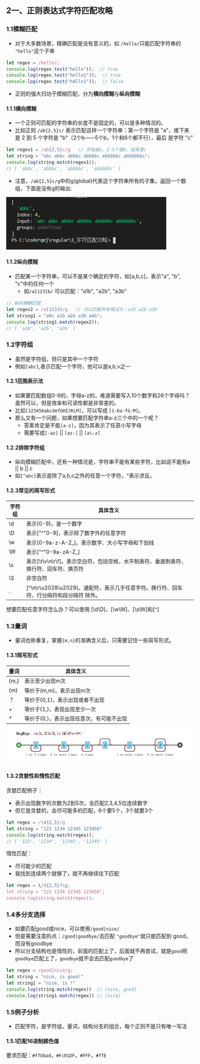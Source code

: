 ## 2一、正则表达式字符匹配攻略

### 1.1模糊匹配

- 对于大多数场景，精确匹配是没有意义的，如 `/hello/`只能匹配字符串的 `"hello"`这个子串

```js
let regex = /hello/;
console.log(regex.test("hello"));  // true
console.log(regex.test("hello1"));  // true
console.log(regex.test("hdllo1"));  // false
```

- 正则的强大归功于模糊匹配，分为**横向模糊**与**纵向模糊**

#### 1.1.1横向模糊

- 一个正则可匹配的字符串的长度不是固定的，可以是多种情况的。
- 比如正则 `/ab{2,5}c/` 表示匹配这样一个字符串：第一个字符是 "a"，接下来是 2 到 5 个字符是 "b"（2个b——5个b，1个和6个都不行），最后 是字符 "c"

```js
let regex1 = /ab{2,5}c/g   // 开始是a，2-5个是b，结束是c
let string = "abc abbc abbbc abbbbc abbbbbc abbbbbbc";
console.log(string.match(regex1));
// [ 'abbc', 'abbbc', 'abbbbc', 'abbbbbc' ]
```

- 注意，`/ab{2,5}c/g`中的g(global)代表这个字符串所有的子集，返回一个数组，下面是没有g的输出:

![没有g](./images/without_g.png)



#### 1.1.2纵向模糊

- 匹配某一个字符串，可以不是某个确定的字符，如[a,b,c]，表示"a", "b", "c"中的任何一个
  - 如`/a[123]b/` 可以匹配："a1b", "a2b", "a3b"

```js
// 纵向模糊匹配
let regex2 = /a[123]b/g   // 可以匹配所有情况为：a1b a2b a3b
let string1 = "a0c a1b a2b a3b a4b";
console.log(string1.match(regex2));
// [ 'a1b', 'a2b', 'a3b' ]
```

### 1.2字符组

- 虽然是字符组，但只是其中一个字符
- 例如`[abc]`,表示匹配一个字符，他可以是a,b,v之一

#### 1.2.1范围表示法

- 如果要匹配数组0-9的，字母a-z的，难道需要写入10个数字和26个字母吗？虽然可以，但是效率和可读性都是非常差的。
- 比如`[123456abcdefGHIJKLM]`，可以写成 `[1-6a-fG-M]`。
- 那么又有一个问题，如果想要匹配字符串a-z三个中的一个呢？
  - 答案肯定是不能`[a-z]`，因为其表示了任意小写字母
  - 需要写成`[-az]` || `[az-]` || `[a\-z]`

#### 1.2.2排除字符组

- 纵向模糊匹配中，还有一种情况是，字符串不能有某些字符，比如说不能有a || b || c
- 如`[^abc]`表示是除了a,b,c之外的任意一个字符，^表示求反。

#### 1.2.3常见的简写形式

| 字符组 | 具体含义                                                     |
| ------ | ------------------------------------------------------------ |
| \d     | 表示[0-9]，是一个数字                                        |
| \D     | 表示["^"0-9]，表示除了数字外的任意字符                       |
| \w     | 表示[0-9a-z-A-Z_]。表示数字、大小写字母和下划线              |
| \W     | 表示["^"0-9a-zA-Z_]                                          |
| \s     | 表示[\t\v\n\r\f]。表示空白符，包括空格，水平制表符、垂直制表符、换行符、回车符、换页符 |
| \S     | 非空白符                                                     |
| .      | [^\n\r\u2028\u2029]。通配符，表示几乎任意字符。换行符、回车符、行分隔符和段分隔符 除外。 |

想要匹配任意字符怎么办？可以使用 [\d\D]，[\w\W]、[\s\W]和[^]

### 1.3量词

- 量词也称重复，掌握`{m,n}`的准确含义后，只需要记住一些简写形式。

#### 1.3.1简写形式

| 量词 | 具体含义                                 |
| ---- | ---------------------------------------- |
| {m,} | 表示至少出现m次                          |
| {m}  | 等价于{m,m}，表示出现m次                 |
| ？   | 等价于{0,1}，表示出现或者不出现          |
| +    | 等价于{1,}，表现出现至少一次             |
| *    | 等价于{0,}，表示出现任意次，有可能不出现 |

![量词](./images/liangci.png)

#### 1.3.2贪婪性和惰性匹配

贪婪匹配例子：

- 表示出现数字的次数为2到5次，会匹配2,3,4,5位连续数字
- 但它是贪婪的，会尽可能多的匹配，6个要5个，3个就要3个

```js
let regex = /\d{2,5}/g
let string = "123 1234 12345 123456"
console.log(string.match(regex));
// [ '123', '1234', '12345', '12345' ]
```

惰性匹配：

- 尽可能少的匹配
- 我找到连续两个就够了，就不再继续往下匹配

```js
let regex = \/d{2,5}?\g;
let string = "123 1234 12345 123456";
console.log(string.match(regex));
```

### 1.4多分支选择

- 如要匹配good或nice，可以使用`/good|nice/`
- 但是需要注意的点：`/good|goodbye/`去匹配 `"goodbye"`就只能匹配到 good，而没有goodbye
- 所以分支结构也是惰性的，前面的匹配上了，后面就不再尝试，就是`good`把`goodbye`匹配上了，`goodbye`就不会去匹配`goodbye`了

```js
let regex = /good|nice/g;
let string = "nice, is good!"
let string1 = "nice, is !"
console.log(string.match(regex))  // [nice, good]
console.log(string1.match(regex)) // [nice]
```

### 1.5例子分析

- 匹配字符，是字符组，量词，结构分支的组合，每个正则不是只有唯一写法

#### 1.5.1匹配16进制颜色值

要求匹配：`#ffbbad`，`#Fc01DF`，`#FFF`，`#ffE`



